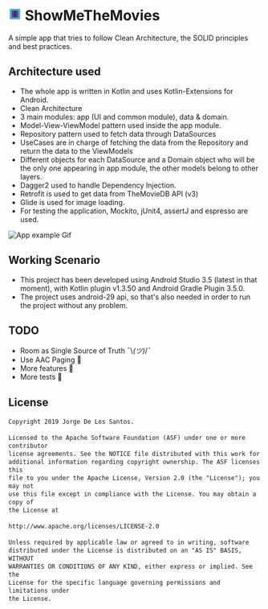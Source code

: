 # <img src="app/ic_launcher-web.png" width="26" alt="logo" align="bottom"> ShowMeTheMovies

A simple app that tries to follow Clean Architecture, the SOLID principles and best practices.

## Architecture used
* The whole app is written in Kotlin and uses Kotlin-Extensions for Android.
* Clean Architecture
* 3 main modules: app (UI and common module), data & domain.
* Model-View-ViewModel pattern used inside the app module.
* Repository pattern used to fetch data through DataSources
* UseCases are in charge of fetching the data from the Repository and return the data to the ViewModels
* Different objects for each DataSource and a Domain object who will be the only one appearing in app module, the other models belong to other layers.
* Dagger2 used to handle Dependency Injection.
* Retrofit is used to get data from TheMovieDB API (v3)
* Glide is used for image loading.
* For testing the application, Mockito, jUnit4, assertJ and espresso are used.

<img src="app/appGifExample.gif" width="180" alt="App example Gif">

## Working Scenario
* This project has been developed using Android Studio 3.5 (latest in that moment), with Kotlin plugin v1.3.50 and Android Gradle Plugin 3.5.0.
* The project uses android-29 api, so that's also needed in order to run the project without any problem.

## TODO
* Room as Single Source of Truth ¯\\_(ツ)_/¯
* Use AAC Paging :page_with_curl:
* More features :apple:
* More tests :bug:

## License

    Copyright 2019 Jorge De Los Santos.

    Licensed to the Apache Software Foundation (ASF) under one or more contributor
    license agreements. See the NOTICE file distributed with this work for
    additional information regarding copyright ownership. The ASF licenses this
    file to you under the Apache License, Version 2.0 (the "License"); you may not
    use this file except in compliance with the License. You may obtain a copy of
    the License at

    http://www.apache.org/licenses/LICENSE-2.0

    Unless required by applicable law or agreed to in writing, software
    distributed under the License is distributed on an "AS IS" BASIS, WITHOUT
    WARRANTIES OR CONDITIONS OF ANY KIND, either express or implied. See the
    License for the specific language governing permissions and limitations under
    the License.